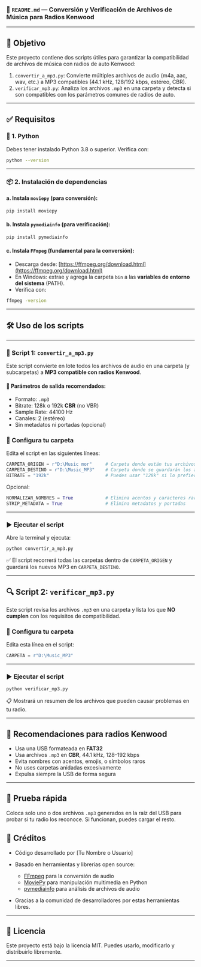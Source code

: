 ### 📁 `README.md` — Conversión y Verificación de Archivos de Música para Radios Kenwood

---

## 🎯 Objetivo

Este proyecto contiene dos scripts útiles para garantizar la compatibilidad de archivos de música con radios de auto Kenwood:

1. `convertir_a_mp3.py`: Convierte múltiples archivos de audio (m4a, aac, wav, etc.) a MP3 compatibles (44.1 kHz, 128/192 kbps, estéreo, CBR).
2. `verificar_mp3.py`: Analiza los archivos `.mp3` en una carpeta y detecta si son compatibles con los parámetros comunes de radios de auto.

---

## ✅ Requisitos

### 🐍 1. Python

Debes tener instalado Python 3.8 o superior. Verifica con:

```bash
python --version
```

---

### 📦 2. Instalación de dependencias

#### a. Instala `moviepy` (para conversión):

```bash
pip install moviepy
```

#### b. Instala `pymediainfo` (para verificación):

```bash
pip install pymediainfo
```

#### c. Instala `FFmpeg` (fundamental para la conversión):

* Descarga desde: [https://ffmpeg.org/download.html](https://ffmpeg.org/download.html)
* En Windows: extrae y agrega la carpeta `bin` a las **variables de entorno del sistema** (PATH).
* Verifica con:

```bash
ffmpeg -version
```

---


## 🛠️ Uso de los scripts

---

### 📌 Script 1: `convertir_a_mp3.py`

Este script convierte en lote todos los archivos de audio en una carpeta (y subcarpetas) a **MP3 compatible con radios Kenwood**.

#### 🎵 Parámetros de salida recomendados:

* Formato: `.mp3`
* Bitrate: 128k o 192k **CBR** (no VBR)
* Sample Rate: 44100 Hz
* Canales: 2 (estéreo)
* Sin metadatos ni portadas (opcional)

### 📁 Configura tu carpeta

Edita el script en las siguientes líneas:

```python
CARPETA_ORIGEN = r"D:\Music mor"     # Carpeta donde están tus archivos originales
CARPETA_DESTINO = r"D:\Music_MP3"    # Carpeta donde se guardarán los archivos convertidos
BITRATE = "192k"                     # Puedes usar "128k" si lo prefieres
```

Opcional:

```python
NORMALIZAR_NOMBRES = True            # Elimina acentos y caracteres raros
STRIP_METADATA = True                # Elimina metadatos y portadas
```

---

### ▶️ Ejecutar el script

Abre la terminal y ejecuta:

```bash
python convertir_a_mp3.py
```

✅ El script recorrerá todas las carpetas dentro de `CARPETA_ORIGEN` y guardará los nuevos MP3 en `CARPETA_DESTINO`.

---

## 🔍 Script 2: `verificar_mp3.py`

Este script revisa los archivos `.mp3` en una carpeta y lista los que **NO cumplen** con los requisitos de compatibilidad.

### 📁 Configura tu carpeta

Edita esta línea en el script:

```python
CARPETA = r"D:\Music_MP3"
```

---

### ▶️ Ejecutar el script

```bash
python verificar_mp3.py
```

📋 Mostrará un resumen de los archivos que pueden causar problemas en tu radio.

---

## 📌 Recomendaciones para radios Kenwood

* Usa una USB formateada en **FAT32**
* Usa archivos `.mp3` en **CBR**, 44.1 kHz, 128–192 kbps
* Evita nombres con acentos, emojis, o símbolos raros
* No uses carpetas anidadas excesivamente
* Expulsa siempre la USB de forma segura

---

## 🧪 Prueba rápida

Coloca solo uno o dos archivos `.mp3` generados en la raíz del USB para probar si tu radio los reconoce. Si funcionan, puedes cargar el resto.



## 🙌 Créditos

* Código desarrollado por \[Tu Nombre o Usuario]
* Basado en herramientas y librerías open source:

  * [FFmpeg](https://ffmpeg.org/) para la conversión de audio
  * [MoviePy](https://zulko.github.io/moviepy/) para manipulación multimedia en Python
  * [pymediainfo](https://github.com/lieuwegeerts/pymediainfo) para análisis de archivos de audio
* Gracias a la comunidad de desarrolladores por estas herramientas libres.

---

## 📄 Licencia

Este proyecto está bajo la licencia MIT. Puedes usarlo, modificarlo y distribuirlo libremente.

---
